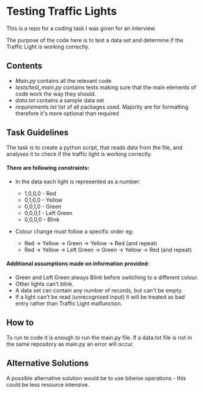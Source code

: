 # Testing Traffic Lights
This is a repo for a coding task I was given for an interview.

The purpose of the code here is to test a data set and determine if the Traffic Light is working correctly.
## Contents
 - _Main.py_ contains all the relevant code
 - _tests/test_main.py_ contains tests making sure that the main elements of code work the way they should.
 - _data.txt_ contains a sample data set
 - _requirements.txt_ list of all packages used. Majority are for formatting therefore it's more optional than required

## Task Guidelines
The task is to create a python script, that reads data from the file, and analyses it to check if the traffic light is
working correctly. 

#### There are following constraints:
- In the data each light is represented as a number:
  - 1,0,0,0 - Red
  - 0,1,0,0 - Yellow
  - 0,0,1,0 - Green
  - 0,0,0,1 - Left Green
  - 0,0,0,0 - Blink

- Colour change must follow a specific order eg:
  - Red -> Yellow -> Green -> Yellow -> Red (and repeat)
  - Red -> Yellow -> Left Green -> Green -> Yellow -> Red (and repeat)

#### Additional assumptions made on information provided:
- Green and Left Green always Blink before switching to a different colour.
- Other lights can't blink.
- A data set can contain any number of records, but can't be empty.
- If a light can't be read (unrecognised input) it will be treated as bad entry rather than Traffic Light malfunction.

## How to
To run te code it is enough to run the main.py file. If a data.txt file is not in the same repository as main.py an error will occur. 

## Alternative Solutions
A possible alternative solution would be to use bitwise operations -  this could be less resource intensive.
